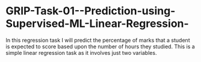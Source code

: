 # GRIP-Task-01--Prediction-using-Supervised-ML-Linear-Regression-
In this regression task I will predict the percentage of marks that a student is expected to score based upon the number of hours they studied. This is a simple linear regression task as it involves just two variables.
